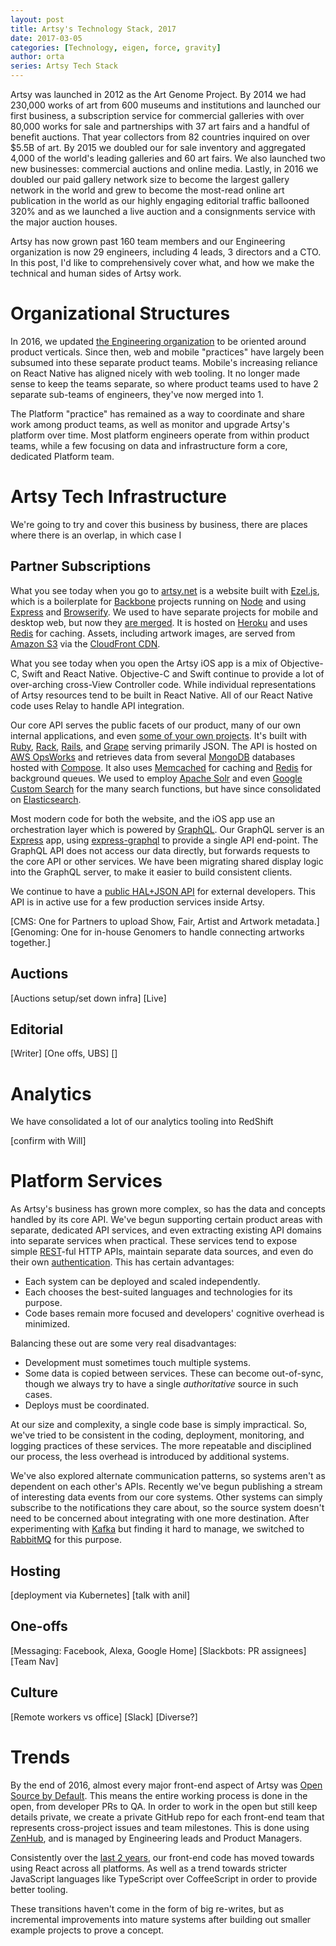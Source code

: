 ```yaml
---
layout: post
title: Artsy's Technology Stack, 2017
date: 2017-03-05
categories: [Technology, eigen, force, gravity]
author: orta
series: Artsy Tech Stack
---
```


Artsy was launched in 2012 as the Art Genome Project. By 2014 we had 230,000 works of art from 600 museums and institutions and launched our first business, a subscription service for commercial galleries with over 80,000 works for sale and partnerships with 37 art fairs and a handful of benefit auctions. That year collectors from 82 countries inquired on over $5.5B of art. By 2015 we doubled our for sale inventory and aggregated 4,000 of the world's leading galleries and 60 art fairs. We also launched two new businesses: commercial auctions and online media. Lastly, in 2016 we doubled our paid gallery network size to become the largest gallery network in the world and grew to become the most-read online art publication in the world as our highly engaging editorial traffic ballooned 320% and as we launched a live auction and a consignments service with the major auction houses.
  
Artsy has now grown past 160 team members and our Engineering organization is now 29 engineers, including 4 leads, 3 directors and a CTO. In this post, I'd like to comprehensively cover what, and how we make the technical and human sides of Artsy work.

<!-- more -->

# Organizational Structures

In 2016, we updated [the Engineering organization](/blog/2016/03/28/artsy-engineering-organization-stack/) to be oriented around product verticals. Since then, web and mobile "practices" have largely been subsumed into these separate product teams. Mobile's increasing reliance on React Native has aligned nicely with web tooling. It no longer made sense to keep the teams separate, so where product teams used to have 2 separate sub-teams of engineers, they've now merged into 1.

The Platform "practice" has remained as a way to coordinate and share work among product teams, as well as monitor and upgrade Artsy's platform over time. Most platform engineers operate from within product teams, while a few focusing on data and infrastructure form a core, dedicated Platform team.

# Artsy Tech Infrastructure

We're going to try and cover this business by business, there are places where there is an overlap, in which case I  

## Partner Subscriptions

What you see today when you go to [artsy.net](https://artsy.net) is a website built with [Ezel.js](http://ezeljs.com), which is a boilerplate for [Backbone](http://backbonejs.org) projects running on [Node](https://nodejs.org) and using [Express](http://expressjs.com) and [Browserify](http://browserify.org). We used to have separate projects for mobile and desktop web, but now they [are merged][force_merge_pr]. It is hosted on [Heroku](http://heroku.com) and uses [Redis](http://redis.io) for caching. Assets, including artwork images, are served from [Amazon S3](http://aws.amazon.com/s3/) via the [CloudFront CDN](http://aws.amazon.com/cloudfront).

What you see today when you open the Artsy iOS app is a mix of Objective-C, Swift and React Native. Objective-C and Swift continue to provide a lot of over-arching cross-View Controller code. While individual representations of Artsy resources tend to be built in React Native. All of our React Native code uses Relay to handle API integration.

Our core API serves the public facets of our product, many of our own internal applications, and even [some of your own projects](https://developers.artsy.net/). It's built with [Ruby](https://www.ruby-lang.org/en/), [Rack](http://rack.github.io/), [Rails](http://rubyonrails.org/), and [Grape](https://github.com/intridea/grape) serving primarily JSON. The API is hosted on [AWS OpsWorks](http://aws.amazon.com/opsworks) and retrieves data from several [MongoDB](http://www.mongodb.com) databases hosted with [Compose](https://www.compose.io). It also uses [Memcached](http://memcached.org) for caching and [Redis](https://redis.io/) for background queues. We used to employ [Apache Solr](http://lucene.apache.org/solr) and even [Google Custom Search](https://www.google.com/cse) for the many search functions, but have since consolidated on [Elasticsearch](https://www.elastic.co).

Most modern code for both the website, and the iOS app use an orchestration layer which is powered by [GraphQL][graphQL]. Our GraphQL server is an [Express](http://expressjs.com) app, using [express-graphql][express-graphql] to provide a single API end-point. The GraphQL API does not access our data directly, but forwards requests to the core API or other services. We have been migrating shared display logic into the GraphQL server, to make it easier to build consistent clients.

We continue to have a [public HAL+JSON API](https://developers.artsy.net) for external developers. This API is in active use for a few production services inside Artsy.


[CMS: One for Partners to upload Show, Fair, Artist and Artwork metadata.]
[Genoming: One for in-house Genomers to handle connecting artworks together.]


## Auctions

[Auctions setup/set down infra]
[Live]

## Editorial

[Writer]
[One offs, UBS]
[]


# Analytics

We have consolidated a lot of our analytics tooling into RedShift

[confirm with Will]

# Platform Services

As Artsy's business has grown more complex, so has the data and concepts handled by its core API. We've begun supporting certain product areas with separate, dedicated API services, and even extracting existing API domains into separate services when practical. These services tend to expose simple [REST](https://en.wikipedia.org/wiki/Representational_state_transfer)-ful HTTP APIs, maintain separate data sources, and even do their own [authentication](/blog/2016/10/26/jwt-artsy-journey/). This has certain advantages:

* Each system can be deployed and scaled independently.
* Each chooses the best-suited languages and technologies for its purpose.
* Code bases remain more focused and developers' cognitive overhead is minimized.

Balancing these out are some very real disadvantages:

* Development must sometimes touch multiple systems.
* Some data is copied between services. These can become out-of-sync, though we always try to have a single _authoritative_ source in such cases.
* Deploys must be coordinated.

At our size and complexity, a single code base is simply impractical. So, we've tried to be consistent in the coding, deployment, monitoring, and logging practices of these services. The more repeatable and disciplined our process, the less overhead is introduced by additional systems.

We've also explored alternate communication patterns, so systems aren't as dependent on each other's APIs. Recently we've begun publishing a stream of interesting data events from our core systems. Other systems can simply subscribe to the notifications they care about, so the source system doesn't need to be concerned about integrating with one more destination. After experimenting with [Kafka](https://kafka.apache.org/) but finding it hard to manage, we switched to [RabbitMQ](https://www.rabbitmq.com/) for this purpose.

## Hosting

[deployment via Kubernetes]
[talk with anil]

## One-offs

[Messaging: Facebook, Alexa, Google Home]
[Slackbots: PR assignees]
[Team Nav]

## Culture

[Remote workers vs office]
[Slack]
[Diverse?]

# Trends

By the end of 2016, almost every major front-end aspect of Artsy was [Open Source by Default][oss-default]. This means the entire working process is done in the open, from developer PRs to QA. In order to work in the open but still keep details private, we create a private GitHub repo for each front-end team that represents cross-project issues and team milestones. This is done using [ZenHub][zenhub], and is managed by Engineering leads and Product Managers.

Consistently over the [last 2 years][trying-react], our front-end code has moved towards using React across all platforms. As well as a trend towards stricter JavaScript languages like TypeScript over CoffeeScript in order to provide better tooling.

These transitions haven't come in the form of big re-writes, but as incremental improvements into mature systems after building out smaller example projects to prove a concept.



[tech2015]: /blog/2015/03/23/artsy-technology-stack-2015/
[db]: /author/db
[force_merge_pr]: LINK
[graphQL]: LINK
[express-graphql]: LINK
[oss-default]: LINK
[zenhub]: LINK
[trying-react]: /blog/2015/04/08/creating-a-dynamic-single-page-app-for-our-genome-team-using-react/
[aws]: /blog/2013/08/27/introduction-to-aws-opsworks/
